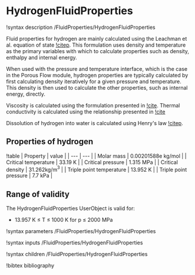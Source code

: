 # HydrogenFluidProperties

!syntax description /FluidProperties/HydrogenFluidProperties

Fluid properties for hydrogen are mainly calculated using the Leachman et al. equation of state
[!citep](leachman2009). This formulation uses density and temperature as the primary variables with
which to calculate properties such as density, enthalpy and internal energy.

When used with the pressure and temperature interface, which is the case in the Porous Flow module, hydrogen properties are typically calculated by first calculating density iteratively for a given pressure and temperature. This density is then used to calculate the other properties, such as internal energy, directly.

Viscosity is calculated using the formulation presented in [!cite](muzny2013). Thermal conductivity is calculated using the relationship presented in [!cite](assael2011)

Dissolution of hydrogen into water is calculated using Henry's law [!citep](iapws2004).

## Properties of hydrogen

!table
| Property             | value |
| --- | --- |
| Molar mass           | 0.00201588e kg/mol |
| Critical temperature | 33.19 K       |
| Critical pressure    | 1.315 MPa        |
| Critical density     | 31.262kg/m$^3$ |
| Triple point temperature | 13.952 K |
| Triple point pressure | 7.7 kPa |

## Range of validity

The HydrogenFluidProperties UserObject is valid for:

- 13.957 K $\le$ T $\le$ 1000 K for p $\le$ 2000 MPa

!syntax parameters /FluidProperties/HydrogenFluidProperties

!syntax inputs /FluidProperties/HydrogenFluidProperties

!syntax children /FluidProperties/HydrogenFluidProperties

!bibtex bibliography
